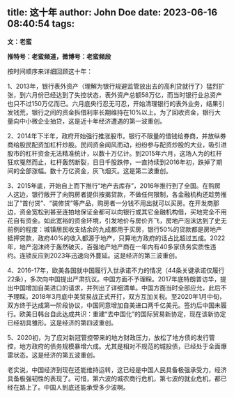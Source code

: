 title: 这十年
author: John Doe
date: 2023-06-16 08:40:54
tags:
---
**文：老蛮**<!--more-->

**推特号：老蛮频道，微博号：老蛮频段**

按时间顺序来详细回顾这十年：

1、2013年，银行表外资产（理解为银行规避监管放出去的高利贷就行了）猛烈扩张，到六月份已经达到了失控状态，表外资产总额58万亿，而当时银行业总资产也只不过150万亿而已。六月底央行忍无可忍，开始清理银行的表外业务，结果引发钱荒，银行之间的资金拆借利率长期维持在10%以上。为了回收资金，银行大量向中小微企业抽贷，这是近十年经济遭遇的第一波重创。

2、2014年下半年，政府开始强行推涨股市。银行不限量的借钱给券商，并放纵券商给股民配资加杠杆炒股。民间资金闻风而动，纷纷参与配资炒股的大业，吸引进股市的杠杆资金无法精准统计，以数十万亿计。到2015年六月，这场人为的杠杆狂欢戛然而止，杠杆轰然断裂，日日千股跌停，一直持续到2016年初，跌掉了期间的全部涨幅。数十万亿资金，灰飞烟灭。这是第二波重创。

3、2015年底，开始自上而下推行“地产去库存”，2016年推行到了全国。在购房人这边，银行敞开了向购房者提供按揭贷款，不做任何限制，各金融机构还趁势推出了“首付贷”、“装修贷”等产品，购房者一分钱不用出就可以买房。在开发商那边，资金宽松到甚至连拍地保证金都可以向银行或其它金融机构借，买地完全不用花自有资金。如此宽裕的资金环境，引发地价与房价齐飞，房地产泡沫达到了史无前例的程度：城镇居民收支结余的九成都用于买房，银行50%的贷款都是房地产抵押贷款，政府40%的收入都源于地产，只算地方政府的话占比超过五成。2022年，地产泡沫终于轰然破灭，百强地产地产商在一年内有40多家债务实质性违约。连锁反应到2023年迅速向外蔓延。这是经济的第三波重创。

4、2016-17年，欧美各国就中国履行入世承诺不力的情况（44条关键承诺仅履行22条），多次向中国提出严肃抗议。中国方面不予理睬。2017年底特朗普访华，提出中国增加自美进口的请求，并列出了详细清单。中国方面当时全部应允，此后不予理睬。2018年3月底中美贸易战正式开打，双方互加关税。至2020年1月中旬，双方终于达成第一阶段协议，中国同意增加自美进口两千亿美元。签约后中国未履行。欧美日韩台自此达成共识：重建“去中国化”的国际贸易新协定，现在该新协定已经初具雏形。这是经济的第四波重创。

5、2020初，为了应对新冠管控带来的地方财政压力，放松了地方债的发行管控，地方政府的债务规模暴增六成。尤其是相对不规范的城投债，已经处于全面爆雷状态。这是经济的第五波重创。

老实说，中国经济到现在还能维持运转，这已经是中国人民具备极强承受力，经济具备极强韧性的表现了。可惜，第六波的城农商行危机，第七波的就业危机，都已经在路上了。中国人到底还能承受多少波啊。